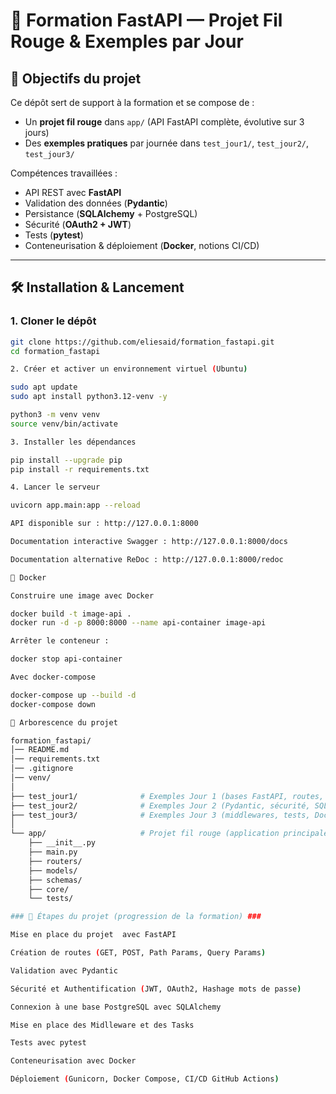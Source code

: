 # 🚀 Formation FastAPI — Projet Fil Rouge & Exemples par Jour

## 🎯 Objectifs du projet
Ce dépôt sert de support à la formation et se compose de :
- Un **projet fil rouge** dans `app/` (API FastAPI complète, évolutive sur 3 jours)
- Des **exemples pratiques** par journée dans `test_jour1/`, `test_jour2/`, `test_jour3/`

Compétences travaillées :
- API REST avec **FastAPI**
- Validation des données (**Pydantic**)
- Persistance (**SQLAlchemy** + PostgreSQL)
- Sécurité (**OAuth2 + JWT**)
- Tests (**pytest**)
- Conteneurisation & déploiement (**Docker**, notions CI/CD)

---

## 🛠️ Installation & Lancement

### 1. Cloner le dépôt
```bash
git clone https://github.com/eliesaid/formation_fastapi.git
cd formation_fastapi

2. Créer et activer un environnement virtuel (Ubuntu)

sudo apt update
sudo apt install python3.12-venv -y

python3 -m venv venv
source venv/bin/activate

3. Installer les dépendances

pip install --upgrade pip
pip install -r requirements.txt

4. Lancer le serveur

uvicorn app.main:app --reload

API disponible sur : http://127.0.0.1:8000

Documentation interactive Swagger : http://127.0.0.1:8000/docs

Documentation alternative ReDoc : http://127.0.0.1:8000/redoc

🐳 Docker

Construire une image avec Docker

docker build -t image-api .
docker run -d -p 8000:8000 --name api-container image-api

Arrêter le conteneur :

docker stop api-container

Avec docker-compose

docker-compose up --build -d
docker-compose down

📂 Arborescence du projet

formation_fastapi/
│── README.md
│── requirements.txt
│── .gitignore
│── venv/
│
├── test_jour1/              # Exemples Jour 1 (bases FastAPI, routes, params)
├── test_jour2/              # Exemples Jour 2 (Pydantic, sécurité, SQLAlchemy)
├── test_jour3/              # Exemples Jour 3 (middlewares, tests, Docker)
│
└── app/                     # Projet fil rouge (application principale)
    ├── __init__.py
    ├── main.py
    ├── routers/
    ├── models/
    ├── schemas/
    ├── core/
    └── tests/

### 🚧 Étapes du projet (progression de la formation) ###

Mise en place du projet  avec FastAPI

Création de routes (GET, POST, Path Params, Query Params)

Validation avec Pydantic

Sécurité et Authentification (JWT, OAuth2, Hashage mots de passe)

Connexion à une base PostgreSQL avec SQLAlchemy

Mise en place des Midlleware et des Tasks

Tests avec pytest

Conteneurisation avec Docker

Déploiement (Gunicorn, Docker Compose, CI/CD GitHub Actions)